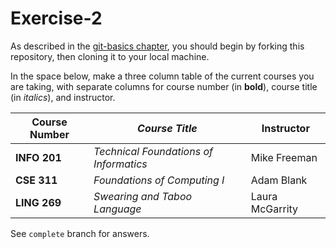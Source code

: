 # Exercise-2

As described in the [git-basics chapter](https://info201.github.io/git-basics.html), you should begin by forking this repository, then cloning it to your local machine.

In the space below, make a three column table of the current courses you are taking, with separate columns for course number (in **bold**), course title (in _italics_), and instructor.

|**Course Number** | _Course Title_ | Instructor |
|------------|----------------------------|------------|
|**INFO 201**|_Technical Foundations of Informatics_| Mike Freeman|
|**CSE 311**|_Foundations of Computing I_| Adam Blank|
|**LING 269**|_Swearing and Taboo Language_| Laura McGarrity|


See `complete` branch for answers.
